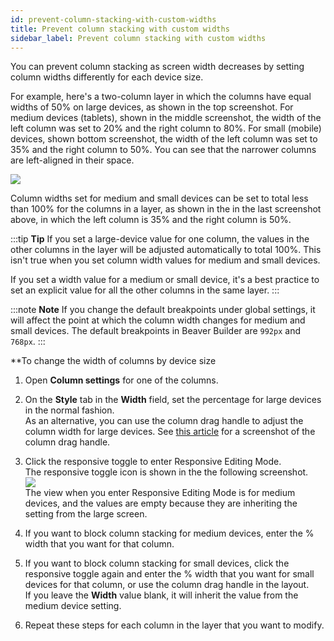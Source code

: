 ```yaml
---
id: prevent-column-stacking-with-custom-widths
title: Prevent column stacking with custom widths
sidebar_label: Prevent column stacking with custom widths
---
```


You can prevent column stacking as screen width decreases by setting column
widths differently for each device size.

For example, here's a two-column layer in which the columns have equal widths
of 50% on large devices, as shown in the top screenshot. For medium devices
(tablets), shown in the middle screenshot, the width of the left column was
set to 20% and the right column to 80%. For small (mobile) devices, shown
bottom screenshot, the width of the left column was set to 35% and the right
column to 50%. You can see that the narrower columns are left-aligned in their
space.

![](/img/row-columns-prevent-cols-stacking-1.jpg)

Column widths set for medium and small devices can be set to total less than
100% for the columns in a layer, as shown in the in the last screenshot above,
in which the left column is 35% and the right column is 50%.

:::tip **Tip**
If you set a large-device value for one column, the values in the
other columns in the layer will be adjusted automatically to total 100%. This
isn't true when you set column width values for medium and small devices.

If you set a width value for a medium or small device, it's a best practice to
set an explicit value for all the other columns in the same layer.
:::

:::note **Note**
If you change the default breakpoints under global settings, it will
affect the point at which the column width changes for medium and small
devices. The default breakpoints in Beaver Builder are `992px` and `768px`.
:::

**To change the width of columns by device size

1. Open **Column settings** for one of the columns.
2. On the **Style** tab in the **Width** field, set the percentage for large devices in the normal fashion.  
As an alternative, you can use the column drag handle to adjust the column
width for large devices. See [this article](/beaver-builder/layouts/rows/set-width-for-rows-and-content.md) for a screenshot of the column drag handle.

3. Click the responsive toggle to enter Responsive Editing Mode.  
The responsive toggle icon is shown in the the following screenshot.  
![](/img/row-columns-prevent-cols-stacking-2.png)  
The view when you enter Responsive Editing Mode is for medium devices, and the
values are empty because they are inheriting the setting from the large
screen.

  4. If you want to block column stacking for medium devices, enter the % width that you want for that column.
  5. If you want to block column stacking for small devices, click the responsive toggle again and enter the % width that you want for small devices for that column, or use the column drag handle in the layout.  
If you leave the **Width** value blank, it will inherit the value from the
medium device setting.

  6. Repeat these steps for each column in the layer that you want to modify.
